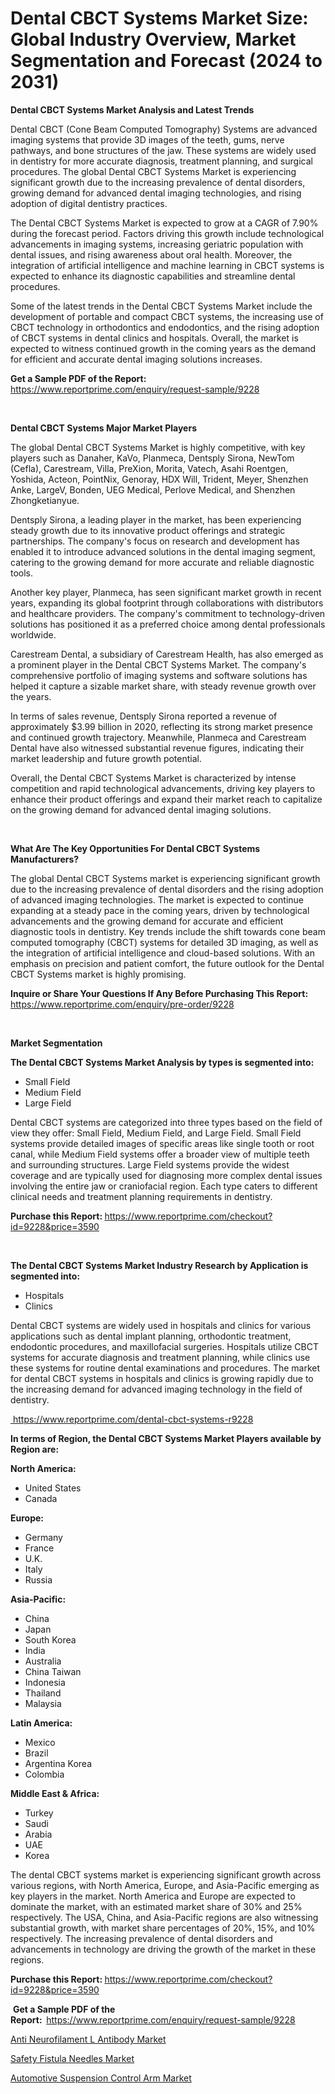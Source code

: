 <p><h1>Dental CBCT Systems Market Size: Global Industry Overview, Market Segmentation and Forecast (2024 to 2031)</h1></p><p><strong>Dental CBCT Systems Market Analysis and Latest Trends</strong></p>
<p><p>Dental CBCT (Cone Beam Computed Tomography) Systems are advanced imaging systems that provide 3D images of the teeth, gums, nerve pathways, and bone structures of the jaw. These systems are widely used in dentistry for more accurate diagnosis, treatment planning, and surgical procedures. The global Dental CBCT Systems Market is experiencing significant growth due to the increasing prevalence of dental disorders, growing demand for advanced dental imaging technologies, and rising adoption of digital dentistry practices.</p><p>The Dental CBCT Systems Market is expected to grow at a CAGR of 7.90% during the forecast period. Factors driving this growth include technological advancements in imaging systems, increasing geriatric population with dental issues, and rising awareness about oral health. Moreover, the integration of artificial intelligence and machine learning in CBCT systems is expected to enhance its diagnostic capabilities and streamline dental procedures.</p><p>Some of the latest trends in the Dental CBCT Systems Market include the development of portable and compact CBCT systems, the increasing use of CBCT technology in orthodontics and endodontics, and the rising adoption of CBCT systems in dental clinics and hospitals. Overall, the market is expected to witness continued growth in the coming years as the demand for efficient and accurate dental imaging solutions increases.</p></p>
<p><strong>Get a Sample PDF of the Report:&nbsp;</strong> <a href="https://www.reportprime.com/enquiry/request-sample/9228">https://www.reportprime.com/enquiry/request-sample/9228</a></p>
<p>&nbsp;</p>
<p><strong>Dental CBCT Systems Major Market Players</strong></p>
<p><p>The global Dental CBCT Systems Market is highly competitive, with key players such as Danaher, KaVo, Planmeca, Dentsply Sirona, NewTom (Cefla), Carestream, Villa, PreXion, Morita, Vatech, Asahi Roentgen, Yoshida, Acteon, PointNix, Genoray, HDX Will, Trident, Meyer, Shenzhen Anke, LargeV, Bonden, UEG Medical, Perlove Medical, and Shenzhen Zhongketianyue.</p><p>Dentsply Sirona, a leading player in the market, has been experiencing steady growth due to its innovative product offerings and strategic partnerships. The company's focus on research and development has enabled it to introduce advanced solutions in the dental imaging segment, catering to the growing demand for more accurate and reliable diagnostic tools.</p><p>Another key player, Planmeca, has seen significant market growth in recent years, expanding its global footprint through collaborations with distributors and healthcare providers. The company's commitment to technology-driven solutions has positioned it as a preferred choice among dental professionals worldwide.</p><p>Carestream Dental, a subsidiary of Carestream Health, has also emerged as a prominent player in the Dental CBCT Systems Market. The company's comprehensive portfolio of imaging systems and software solutions has helped it capture a sizable market share, with steady revenue growth over the years.</p><p>In terms of sales revenue, Dentsply Sirona reported a revenue of approximately $3.99 billion in 2020, reflecting its strong market presence and continued growth trajectory. Meanwhile, Planmeca and Carestream Dental have also witnessed substantial revenue figures, indicating their market leadership and future growth potential.</p><p>Overall, the Dental CBCT Systems Market is characterized by intense competition and rapid technological advancements, driving key players to enhance their product offerings and expand their market reach to capitalize on the growing demand for advanced dental imaging solutions.</p></p>
<p>&nbsp;</p>
<p><strong>What Are The Key Opportunities For Dental CBCT Systems Manufacturers?</strong></p>
<p><p>The global Dental CBCT Systems market is experiencing significant growth due to the increasing prevalence of dental disorders and the rising adoption of advanced imaging technologies. The market is expected to continue expanding at a steady pace in the coming years, driven by technological advancements and the growing demand for accurate and efficient diagnostic tools in dentistry. Key trends include the shift towards cone beam computed tomography (CBCT) systems for detailed 3D imaging, as well as the integration of artificial intelligence and cloud-based solutions. With an emphasis on precision and patient comfort, the future outlook for the Dental CBCT Systems market is highly promising.</p></p>
<p><strong>Inquire or Share Your Questions If Any Before Purchasing This Report:</strong> <a href="https://www.reportprime.com/enquiry/pre-order/9228">https://www.reportprime.com/enquiry/pre-order/9228</a></p>
<p>&nbsp;</p>
<p><strong>Market Segmentation</strong></p>
<p><strong>The Dental CBCT Systems Market Analysis by types is segmented into:</strong></p>
<p><ul><li>Small Field</li><li>Medium Field</li><li>Large Field</li></ul></p>
<p><p>Dental CBCT systems are categorized into three types based on the field of view they offer: Small Field, Medium Field, and Large Field. Small Field systems provide detailed images of specific areas like single tooth or root canal, while Medium Field systems offer a broader view of multiple teeth and surrounding structures. Large Field systems provide the widest coverage and are typically used for diagnosing more complex dental issues involving the entire jaw or craniofacial region. Each type caters to different clinical needs and treatment planning requirements in dentistry.</p></p>
<p><strong>Purchase this Report:&nbsp;</strong><a href="https://www.reportprime.com/checkout?id=9228&price=3590">https://www.reportprime.com/checkout?id=9228&price=3590</a></p>
<p>&nbsp;</p>
<p><strong>The Dental CBCT Systems Market Industry Research by Application is segmented into:</strong></p>
<p><ul><li>Hospitals</li><li>Clinics</li></ul></p>
<p><p>Dental CBCT systems are widely used in hospitals and clinics for various applications such as dental implant planning, orthodontic treatment, endodontic procedures, and maxillofacial surgeries. Hospitals utilize CBCT systems for accurate diagnosis and treatment planning, while clinics use these systems for routine dental examinations and procedures. The market for dental CBCT systems in hospitals and clinics is growing rapidly due to the increasing demand for advanced imaging technology in the field of dentistry.</p></p>
<p><a href="https://www.reportprime.com/dental-cbct-systems-r9228">&nbsp;https://www.reportprime.com/dental-cbct-systems-r9228</a></p>
<p><strong>In terms of Region, the Dental CBCT Systems Market Players available by Region are:</strong></p>
<p>
    <p> <strong> North America: </strong>
        <ul>
            <li>United States</li>
            <li>Canada</li>
        </ul>
        </p> 
    <p> <strong> Europe: </strong>
        <ul>
            <li>Germany</li>
            <li>France</li>
            <li>U.K.</li>
            <li>Italy</li>
            <li>Russia</li>
        </ul>
        </p> 
    <p> <strong> Asia-Pacific: </strong>
        <ul>
            <li>China</li>
            <li>Japan</li>
            <li>South Korea</li>
            <li>India</li>
            <li>Australia</li>
            <li>China Taiwan</li>
            <li>Indonesia</li>
            <li>Thailand</li>
            <li>Malaysia</li>
        </ul>
        </p> 
    <p> <strong> Latin America: </strong>
        <ul>
            <li>Mexico</li>
            <li>Brazil</li>
            <li>Argentina Korea</li>
            <li>Colombia</li>
        </ul>
        </p> 
    <p> <strong> Middle East & Africa: </strong>
        <ul>
            <li>Turkey</li>
            <li>Saudi</li>
            <li>Arabia</li>
            <li>UAE</li>
            <li>Korea</li>
        </ul>
    </p>
    </p>
<p><p>The dental CBCT systems market is experiencing significant growth across various regions, with North America, Europe, and Asia-Pacific emerging as key players in the market. North America and Europe are expected to dominate the market, with an estimated market share of 30% and 25% respectively. The USA, China, and Asia-Pacific regions are also witnessing substantial growth, with market share percentages of 20%, 15%, and 10% respectively. The increasing prevalence of dental disorders and advancements in technology are driving the growth of the market in these regions.</p></p>
<p><strong>Purchase this Report: </strong><a href="https://www.reportprime.com/checkout?id=9228&price=3590">https://www.reportprime.com/checkout?id=9228&price=3590</a></p>
<p>&nbsp;<strong>Get a Sample PDF of the Report:&nbsp;&nbsp;</strong><a href="https://www.reportprime.com/enquiry/request-sample/9228">https://www.reportprime.com/enquiry/request-sample/9228</a></p>
<p><strong></strong></p>
<p><p><a href="https://www.linkedin.com/pulse/anti-neurofilament-l-antibody-market-size-furnishes-valuable-iacwe?trackingId=0Ix8wVaSnTfGMSjDqwgopA%3D%3D">Anti Neurofilament L Antibody Market</a></p><p><a href="https://github.com/moyahfrancoestellec51j635wcx/Market-Research-Report-List-2/blob/main/safety-fistula-needles-market.md">Safety Fistula Needles Market</a></p><p><a href="https://www.linkedin.com/pulse/automotive-suspension-control-arm-market-insights-players-7xome?trackingId=675wu0B9Zji%2BXkSQcqmAxw%3D%3D">Automotive Suspension Control Arm Market</a></p></p>